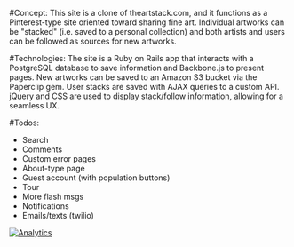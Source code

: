 #Concept:
This site is a clone of theartstack.com, and it functions as a Pinterest-type site oriented toward sharing fine art.  Individual artworks can be "stacked" (i.e. saved to a personal collection) and both artists and users can be followed as sources for new artworks.

#Technologies:
The site is a Ruby on Rails app that interacts with a PostgreSQL database to save information and Backbone.js to present pages.  New artworks can be saved to an Amazon S3 bucket via the Paperclip gem.  User stacks are saved with AJAX queries to a custom API.  jQuery and CSS are used to display stack/follow information, allowing for a seamless UX.

#Todos:
- Search
- Comments
- Custom error pages
- About-type page
- Guest account (with population buttons)
- Tour
- More flash msgs
- Notifications
- Emails/texts (twilio)

[![Analytics](https://ga-beacon.appspot.com/UA-57200015-1/chrisboaks/artstack)](https://github.com/igrigorik/ga-beacon) 
